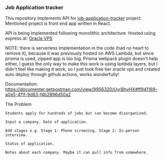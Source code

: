 ### Job Application tracker

This repository implements API for [job-application-tracker](https://github.com/energywraith/job-application-tracker) project.
Mentioned project is front end app written in React.

API is being implemented following monolithic architecture.
Hosted using express at: [Oracle VPS](http://130.61.52.213:3000)

NOTE: there is serverless implementation in the code (had no heart to remove it), because it was previously hosted on AWS Lambda, but since prisma is used, zipped app is too big.
Prisma webpack plugin doesn't help either, I guess the only way to make this work is using lambda layers, but I didn't feel like making it work,
so I just took free tier oracle vps and created auto deploy through github actions, works wonderfully!

Documentation:
https://documenter.getpostman.com/view/9956320/UyrBhvHX#ff941169-a0e5-4f1f-9d83-f4b2896d50a2

The Problem

    Students apply for hundreds of jobs but can become disorganized.

    Input a company. Date of application.

    Add stages e.g. Stage 1: Phone screening. Stage 2: In-person interview.

    Status of application.

    Notes about each company. Maybe it can pull info from somewhere.
